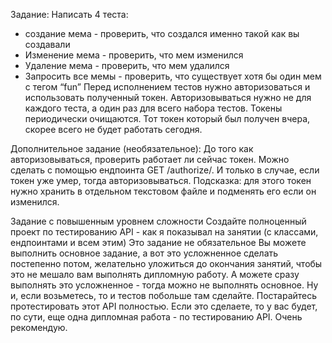 Задание:
Написать 4 теста:
- создание мема - проверить, что создался именно такой как вы создавали
- Изменение мема - проверить, что мем изменился
- Удаление мема - проверить, что мем удалился
- Запросить все мемы - проверить, что существует хотя бы один мем с тегом “fun”
Перед исполнением тестов нужно авторизоваться и использовать полученный токен. Авторизовываться нужно не для каждого теста, а один раз для всего набора тестов. Токены периодически очищаются. Тот токен который был получен вчера, скорее всего не будет работать сегодня.

Дополнительное задание (необязательное):
До того как авторизовываться, проверить работает ли сейчас токен. Можно сделать с помощью ендпоинта GET /authorize/<token>. И только в случае, если токен уже умер, тогда авторизовываться.
Подсказка: для этого токен нужно хранить в отдельном текстовом файле и подменять его если он изменился.

Задание с повышенным уровнем сложности
Создайте полноценный проект по тестированию API - как я показывал на занятии (с классами, ендпоинтами и всем этим)
Это задание не обязательное
Вы можете выполнить основное задание, а вот это усложненное сделать постепенно потом, желательно уложиться до окончания занятий, чтобы это не мешало вам выполнять дипломную работу. А можете сразу выполнять это усложненное - тогда можно не выполнять основное. Ну и, если возьметесь, то и тестов побольше там сделайте. Постарайтесь протестировать этот API полностью. Если это сделаете, то у вас будет, по сути, еще одна дипломная работа - по тестированию API. Очень рекомендую.
